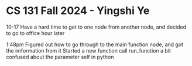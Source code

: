# CS 131 Fall 2024 - Yingshi Ye

10-17
Have a hard time to get to one node from another node, and decided to go to office hour later 

1:48pm
Figured out how to go through to the main function node, and got the imformation from it
Started a new function call run_function
a bit confused about the parameter self in python
